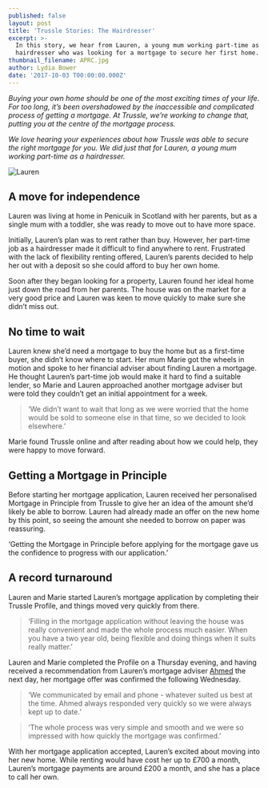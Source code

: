 ```yaml
---
published: false
layout: post
title: 'Trussle Stories: The Hairdresser'
excerpt: >-
  In this story, we hear from Lauren, a young mum working part-time as a
  hairdresser who was looking for a mortgage to secure her first home.      
thumbnail_filename: APRC.jpg
author: Lydia Bower
date: '2017-10-03 T00:00:00.000Z'
---
```

_Buying your own home should be one of the most exciting times of your life. For too long, it’s been overshadowed by the inaccessible and complicated process of getting a mortgage. At Trussle, we’re working to change that, putting you at the centre of the mortgage process._

_We love hearing your experiences about how Trussle was able to secure the right mortgage for you. We did just that for Lauren, a young mum working part-time as a hairdresser._ 

![Lauren]({{site.baseurl}}/images/post_images/LaurensTrussleStory1.jpg)

## A move for independence
Lauren was living at home in Penicuik in Scotland with her parents, but as a single mum with a toddler, she was ready to move out to have more space. 

Initially, Lauren’s plan was to rent rather than buy. However, her part-time job as a hairdresser made it difficult to find anywhere to rent. Frustrated with the lack of flexibility renting offered, Lauren’s parents decided to help her out with a deposit so she could afford to buy her own home. 

Soon after they began looking for a property, Lauren found her ideal home just down the road from her parents. The house was on the market for a very good price and Lauren was keen to move quickly to make sure she didn’t miss out. 

## No time to wait
Lauren knew she’d need a mortgage to buy the home but as a first-time buyer, she didn’t know where to start. Her mum Marie got the wheels in motion and spoke to her financial adviser about finding Lauren a mortgage. He thought Lauren’s part-time job would make it hard to find a suitable lender, so Marie and Lauren approached another mortgage adviser but were told they couldn’t get an initial appointment for a week. 

> ‘We didn’t want to wait that long as we were worried that the home would be sold to someone else in that time, so we decided to look elsewhere.’

Marie found Trussle online and after reading about how we could help, they were happy to move forward. 

## Getting a Mortgage in Principle
Before starting her mortgage application, Lauren received her personalised Mortgage in Principle from Trussle to give her an idea of the amount she’d likely be able to borrow. Lauren had already made an offer on the new home by this point, so seeing the amount she needed to borrow on paper was reassuring.  

‘Getting the Mortgage in Principle before applying for the mortgage gave us the confidence to progress with our application.’


## A record turnaround
Lauren and Marie started Lauren’s mortgage application by completing their Trussle Profile, and things moved very quickly from there.  

> ‘Filling in the mortgage application without leaving the house was really convenient and made the whole process much easier. When you have a two year old, being flexible and doing things when it suits really matter.’

Lauren and Marie completed the Profile on a Thursday evening, and having received a recommendation from Lauren’s mortgage adviser [Ahmed](https://trussle.com/blog/meet-the-team-ahmed "Ahmed") the next day, her mortgage offer was confirmed the following Wednesday.

> ‘We communicated by email and phone - whatever suited us best at the time. Ahmed always responded very quickly so we were always kept up to date.’

> ‘The whole process was very simple and smooth and we were so impressed with how quickly the mortgage was confirmed.’

With her mortgage application accepted, Lauren’s excited about moving into her new home. 
While renting would have cost her up to £700 a month, Lauren’s mortgage payments are around £200 a month, and she has a place to call her own. 

